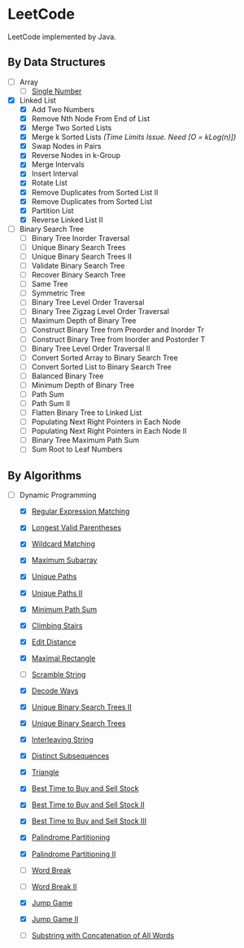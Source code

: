 # LeetCode

LeetCode implemented by Java.

## By Data Structures
- [ ] Array
	- [ ] [Single Number](./arrays/Single_Number.md)

- [x] Linked List
	- [x] Add Two Numbers
	- [x] Remove Nth Node From End of List
	- [x] Merge Two Sorted Lists
	- [x] Merge k Sorted Lists *_(Time Limits Issue. Need [O = kLog(n)])_*
	- [x] Swap Nodes in Pairs
	- [x] Reverse Nodes in k-Group
	- [x] Merge Intervals
	- [x] Insert Interval
	- [x] Rotate List
	- [x] Remove Duplicates from Sorted List II
	- [x] Remove Duplicates from Sorted List
	- [x] Partition List
	- [x] Reverse Linked List II
- [ ] Binary Search Tree
	- [ ] Binary Tree Inorder Traversal
	- [ ] Unique Binary Search Trees
	- [ ] Unique Binary Search Trees II
	- [ ] Validate Binary Search Tree
	- [ ] Recover Binary Search Tree
	- [ ] Same Tree
	- [ ] Symmetric Tree
	- [ ] Binary Tree Level Order Traversal
	- [ ] Binary Tree Zigzag Level Order Traversal
	- [ ] Maximum Depth of Binary Tree
	- [ ] Construct Binary Tree from Preorder and Inorder Tr
	- [ ] Construct Binary Tree from Inorder and Postorder T
	- [ ] Binary Tree Level Order Traversal II
	- [ ] Convert Sorted Array to Binary Search Tree
	- [ ] Convert Sorted List to Binary Search Tree
	- [ ] Balanced Binary Tree
	- [ ] Minimum Depth of Binary Tree
	- [ ] Path Sum
	- [ ] Path Sum II
	- [ ] Flatten Binary Tree to Linked List
	- [ ] Populating Next Right Pointers in Each Node
	- [ ] Populating Next Right Pointers in Each Node II
	- [ ] Binary Tree Maximum Path Sum
	- [ ] Sum Root to Leaf Numbers

## By Algorithms
- [ ] Dynamic Programming
	- [x] [Regular Expression Matching](./DP/Regular_Expression_Matching.md)
	- [x] [Longest Valid Parentheses](./DP/Longest_Valid_Parentheses.md)
	- [x] [Wildcard Matching](./DP/Wildcard_Matching.md)
	- [x] [Maximum Subarray](./DP/Maximum_Subarray.md)
	- [x] [Unique Paths](./DP/Unique_Paths.md)
	- [x] [Unique Paths II](./DP/Unique_Paths_II.md)
	- [x] [Minimum Path Sum](./DP/Minimum_Path_Sum.md)
	- [x] [Climbing Stairs](./DP/Climbing_Stairs.md)
	- [x] [Edit Distance](./DP/Edit_Distance.md)
	- [x] [Maximal Rectangle](./DP/Maximal_Rectangle.md)
	- [ ] [Scramble String](./DP/Scramble_String.md)
	- [x] [Decode Ways](./DP/Decode_Ways.md)
	- [x] [Unique Binary Search Trees II](./DP/Unique_Binary_Search_Trees_II.md)
	- [x] [Unique Binary Search Trees](./DP/Unique_Binary_Search_Trees.md)
	- [x] [Interleaving String](./DP/Interleaving_String.md)
	- [x] [Distinct Subsequences](./DP/Distinct_Subsequences.md)
	- [x] [Triangle](./DP/Triangle.md)
	- [x] [Best Time to Buy and Sell Stock](./DP/Best_Time_to_Buy_and_Sell_Stock.md)
	- [x] [Best Time to Buy and Sell Stock II](./DP/Best_Time_to_Buy_and_Sell_Stock_II.md)
	- [x] [Best Time to Buy and Sell Stock III](./DP/Best_Time_to_Buy_and_Sell_Stock_III.md)
	- [x] [Palindrome Partitioning](./DP/Palindrome_Partition.md)
	- [x] [Palindrome Partitioning II](./DP/Palindrome_Partition_II.md)
	- [ ] [Word Break](./DP/Word_Break.md)
	- [ ] [Word Break II](./DP/Word_Break_II.md)
	- [x] [Jump Game](./DP/Jump_Game.md)
	- [x] [Jump Game II](./DP/Jump_Game_II.md)
	- [ ] [Substring with Concatenation of All Words](./DP/Substring_with_Concatenation_of_All_Words.md)

